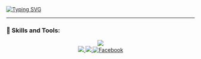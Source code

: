 <a href="https://git.io/typing-svg">
  <img src="https://readme-typing-svg.herokuapp.com?font=Rubik&weight=600&size=27&duration=9000&pause=1&color=0066FF&background=473AFF00&width=435&lines=%F0%9F%91%8BHi+there+I'm+Mekhtour+Ejiwen!" alt="Typing SVG" />
</a>

---

### 🚀 Skills and Tools:
<div align='center'>
<img src="https://skillicons.dev/icons?i=photoshop,illustrator,figma"/>
</div>

<div align="center"> 
  <a href="mailto:mekhtourejiwen@gmail.com">
    <img src="https://img.shields.io/badge/Gmail-333333?style=for-the-badge&logo=gmail&logoColor=white"/>
  </a>
  <a href="https://wa.me/26838761" target="_blank">
  <img src="https://img.shields.io/badge/WhatsApp-25D366?style=for-the-badge&logo=whatsapp&logoColor=white" />
</a>

  <a href="https://web.facebook.com/medmokhtar.ejiwen?locale=fr_FR" target="_blank">
  <img src="https://img.shields.io/badge/Facebook-1877F2?style=for-the-badge&logo=facebook&logoColor=white" alt="Facebook"/>
</a>


</div>
